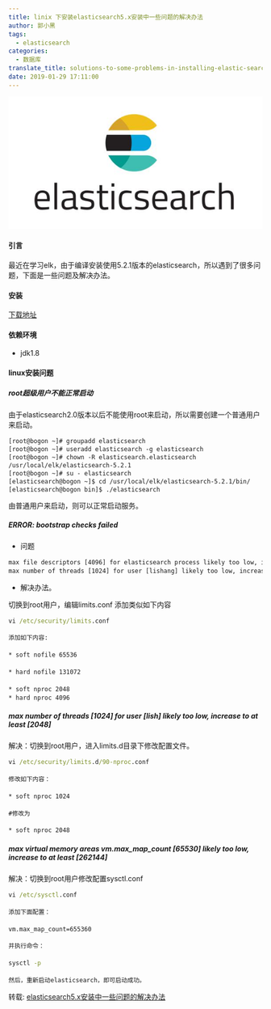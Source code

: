 ```yaml
---
title: linix 下安装elasticsearch5.x安装中一些问题的解决办法
author: 郭小黑
tags:
  - elasticsearch
categories:
  - 数据库
translate_title: solutions-to-some-problems-in-installing-elastic-search-5.x-under-linix
date: 2019-01-29 17:11:00
---
```




![](/images/elasticsearch.jpg)

#### 引言

最近在学习elk，由于编译安装使用5.2.1版本的elasticsearch，所以遇到了很多问题，下面是一些问题及解决办法。

<!--more-->

#### 安装

[下载地址](https://www.elastic.co/)


#### 依赖环境

- jdk1.8

#### linux安装问题

##### root超级用户不能正常启动

由于elasticsearch2.0版本以后不能使用root来启动，所以需要创建一个普通用户来启动。

```vim
[root@bogon ~]# groupadd elasticsearch
[root@bogon ~]# useradd elasticsearch -g elasticsearch
[root@bogon ~]# chown -R elasticsearch.elasticsearch /usr/local/elk/elasticsearch-5.2.1  
[root@bogon ~]# su - elasticsearch
[elasticsearch@bogon ~]$ cd /usr/local/elk/elasticsearch-5.2.1/bin/
[elasticsearch@bogon bin]$ ./elasticsearch
```

由普通用户来启动，则可以正常启动服务。


##### ERROR: bootstrap checks failed

- 问题
```cmd
max file descriptors [4096] for elasticsearch process likely too low, increase to at least [65536]
max number of threads [1024] for user [lishang] likely too low, increase to at least [2048]
```


- 解决办法。

切换到root用户，编辑limits.conf 添加类似如下内容

```cmd
vi /etc/security/limits.conf 

添加如下内容:

* soft nofile 65536

* hard nofile 131072

* soft nproc 2048
* hard nproc 4096
```

##### max number of threads [1024] for user [lish] likely too low, increase to at least [2048]

解决：切换到root用户，进入limits.d目录下修改配置文件。

```cmd
vi /etc/security/limits.d/90-nproc.conf 

修改如下内容：

* soft nproc 1024

#修改为

* soft nproc 2048
```


##### max virtual memory areas vm.max_map_count [65530] likely too low, increase to at least [262144]

解决：切换到root用户修改配置sysctl.conf

```cmd
vi /etc/sysctl.conf 

添加下面配置：

vm.max_map_count=655360

并执行命令：

sysctl -p

然后，重新启动elasticsearch，即可启动成功。
```

转载:
[elasticsearch5.x安装中一些问题的解决办法](https://blog.csdn.net/weini1111/article/details/60468068)






